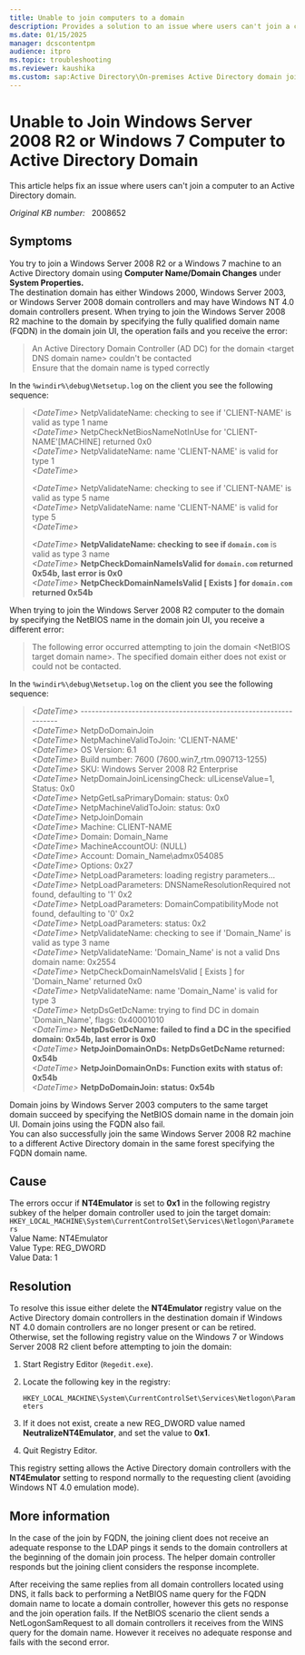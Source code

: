 ```yaml
---
title: Unable to join computers to a domain
description: Provides a solution to an issue where users can't join a computer to an Active Directory domain.
ms.date: 01/15/2025
manager: dcscontentpm
audience: itpro
ms.topic: troubleshooting
ms.reviewer: kaushika
ms.custom: sap:Active Directory\On-premises Active Directory domain join, csstroubleshoot
---
```

# Unable to Join Windows Server 2008 R2 or Windows 7 Computer to Active Directory Domain

This article helps fix an issue where users can't join a computer to an Active Directory domain.

_Original KB number:_ &nbsp; 2008652

## Symptoms

You try to join a Windows Server 2008 R2 or a Windows 7 machine to an Active Directory domain using **Computer Name/Domain Changes** under **System Properties.**  
The destination domain has either Windows 2000, Windows Server 2003, or Windows Server 2008 domain controllers and may have Windows NT 4.0 domain controllers present.
When trying to join the Windows Server 2008 R2 machine to the domain by specifying the fully qualified domain name (FQDN) in the domain join UI, the operation fails and you receive the error:

> An Active Directory Domain Controller (AD DC) for the domain \<target DNS domain name> couldn't be contacted  
> Ensure that the domain name is typed correctly

In the `%windir%\debug\Netsetup.log` on the client you see the following sequence:

> *\<DateTime>* NetpValidateName: checking to see if 'CLIENT-NAME' is valid as type 1 name  
> *\<DateTime>* NetpCheckNetBiosNameNotInUse for 'CLIENT-NAME'[MACHINE] returned 0x0  
> *\<DateTime>* NetpValidateName: name 'CLIENT-NAME' is valid for type 1  
> *\<DateTime>*  
>
> *\<DateTime>* NetpValidateName: checking to see if 'CLIENT-NAME' is valid as type 5 name  
> *\<DateTime>* NetpValidateName: name 'CLIENT-NAME' is valid for type 5  
> *\<DateTime>*  
>
> *\<DateTime>* **NetpValidateName: checking to see if `domain.com`** is valid as type 3 name  
> *\<DateTime>* **NetpCheckDomainNameIsValid for `domain.com` returned 0x54b, last error is 0x0**  
> *\<DateTime>* **NetpCheckDomainNameIsValid [ Exists ] for `domain.com` returned 0x54b**  

When trying to join the Windows Server 2008 R2 computer to the domain by specifying the NetBIOS name in the domain join UI, you receive a different error:

> The following error occurred attempting to join the domain \<NetBIOS target domain name>. The specified domain either does not exist or could not be contacted.

In the `%windir%\debug\Netsetup.log` on the client you see the following sequence:

> *\<DateTime>* -----------------------------------------------------------------  
*\<DateTime>* NetpDoDomainJoin  
*\<DateTime>* NetpMachineValidToJoin: 'CLIENT-NAME'  
*\<DateTime>*  OS Version: 6.1  
*\<DateTime>*  Build number: 7600 (7600.win7_rtm.090713-1255)  
*\<DateTime>*  SKU: Windows Server 2008 R2 Enterprise  
*\<DateTime>* NetpDomainJoinLicensingCheck: ulLicenseValue=1, Status: 0x0  
*\<DateTime>* NetpGetLsaPrimaryDomain: status: 0x0  
*\<DateTime>* NetpMachineValidToJoin: status: 0x0  
*\<DateTime>* NetpJoinDomain  
*\<DateTime>*  Machine: CLIENT-NAME  
*\<DateTime>*  Domain: Domain_Name  
*\<DateTime>*  MachineAccountOU: (NULL)  
*\<DateTime>*  Account: Domain_Name\admx054085  
*\<DateTime>*  Options: 0x27  
*\<DateTime>* NetpLoadParameters: loading registry parameters...  
*\<DateTime>* NetpLoadParameters: DNSNameResolutionRequired not found, defaulting to '1' 0x2  
*\<DateTime>* NetpLoadParameters: DomainCompatibilityMode not found, defaulting to '0' 0x2  
*\<DateTime>* NetpLoadParameters: status: 0x2  
*\<DateTime>* NetpValidateName: checking to see if 'Domain_Name' is valid as type 3 name  
*\<DateTime>* NetpValidateName:  'Domain_Name' is not a valid Dns domain name: 0x2554  
*\<DateTime>* NetpCheckDomainNameIsValid [ Exists ] for 'Domain_Name' returned 0x0  
*\<DateTime>* NetpValidateName: name 'Domain_Name' is valid for type 3  
*\<DateTime>* NetpDsGetDcName: trying to find DC in domain 'Domain_Name', flags: 0x40001010  
*\<DateTime>* **NetpDsGetDcName: failed to find a DC in the specified domain: 0x54b, last error is 0x0**  
*\<DateTime>* **NetpJoinDomainOnDs: NetpDsGetDcName returned: 0x54b**  
*\<DateTime>* **NetpJoinDomainOnDs: Function exits with status of: 0x54b**  
*\<DateTime>* **NetpDoDomainJoin: status: 0x54b**  

Domain joins by Windows Server 2003 computers to the same target domain succeed by specifying the NetBIOS domain name in the domain join UI. Domain joins using the FQDN also fail.  
You can also successfully join the same Windows Server 2008 R2 machine to a different Active Directory domain in the same forest specifying the FQDN domain name.

## Cause

The errors occur if **NT4Emulator** is set to **0x1** in the following registry subkey of the helper domain controller used to join the target domain:  
`HKEY_LOCAL_MACHINE\System\CurrentControlSet\Services\Netlogon\Parameters`  
Value Name: NT4Emulator  
Value Type:  REG_DWORD  
Value Data: 1  

## Resolution

To resolve this issue either delete the **NT4Emulator** registry value on the Active Directory domain controllers in the destination domain if Windows NT 4.0 domain controllers are no longer present or can be retired. Otherwise, set the following registry value on the Windows 7 or Windows Server 2008 R2 client before attempting to join the domain:

1. Start Registry Editor (`Regedit.exe`).  

2. Locate the following key in the registry:

    `HKEY_LOCAL_MACHINE\System\CurrentControlSet\Services\Netlogon\Parameters`

3. If it does not exist, create a new REG_DWORD value named **NeutralizeNT4Emulator**, and set the value to **0x1**.

4. Quit Registry Editor.  

This registry setting allows the Active Directory domain controllers with the **NT4Emulator** setting to respond normally to the requesting client (avoiding Windows NT 4.0 emulation mode).

## More information

In the case of the join by FQDN, the joining client does not receive an adequate response to the LDAP pings it sends to the domain controllers at the beginning of the domain join process. The helper domain controller responds but the joining client considers the response incomplete.

After receiving the same replies from all domain controllers located using DNS, it falls back to performing a NetBIOS name query for the FQDN domain name to locate a domain controller, however this gets no response and the join operation fails.
If the NetBIOS scenario the client sends a NetLogonSamRequest to all domain controllers it receives from the WINS query for the domain name. However it receives no adequate response and fails with the second error.
